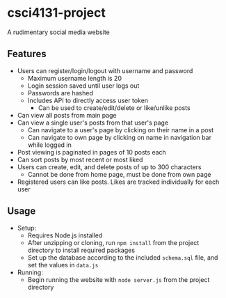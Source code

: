 ﻿# csci4131-project

A rudimentary social media website

## Features
- Users can register/login/logout with username and password
  - Maximum username length is 20
  - Login session saved until user logs out
  - Passwords are hashed
  - Includes API to directly access user token
    - Can be used to create/edit/delete or like/unlike posts
- Can view all posts from main page
- Can view a single user's posts from that user's page
  - Can navigate to a user's page by clicking on their name in a post
  - Can navigate to own page by clicking on name in navigation bar while logged in
- Post viewing is paginated in pages of 10 posts each
- Can sort posts by most recent or most liked
- Users can create, edit, and delete posts of up to 300 characters
  - Cannot be done from home page, must be done from own page
- Registered users can like posts. Likes are tracked individually for each user

## Usage
- Setup:
    - Requires Node.js installed
    - After unzipping or cloning, run `npm install` from the project directory to install required packages
    - Set up the database according to the included `schema.sql` file, and set the values in `data.js`
- Running:
  - Begin running the website with `node server.js` from the project directory
